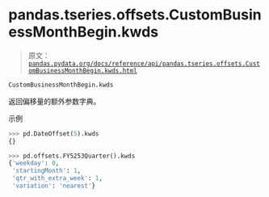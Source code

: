 # pandas.tseries.offsets.CustomBusinessMonthBegin.kwds

> 原文：[`pandas.pydata.org/docs/reference/api/pandas.tseries.offsets.CustomBusinessMonthBegin.kwds.html`](https://pandas.pydata.org/docs/reference/api/pandas.tseries.offsets.CustomBusinessMonthBegin.kwds.html)

```py
CustomBusinessMonthBegin.kwds
```

返回偏移量的额外参数字典。

示例

```py
>>> pd.DateOffset(5).kwds
{} 
```

```py
>>> pd.offsets.FY5253Quarter().kwds
{'weekday': 0,
 'startingMonth': 1,
 'qtr_with_extra_week': 1,
 'variation': 'nearest'} 
```

